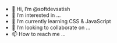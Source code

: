 - 👋 Hi, I’m @softdevsatish
- 👀 I’m interested in ...
- 🌱 I’m currently learning CSS & JavaScript
- 💞️ I’m looking to collaborate on ...
- 📫 How to reach me ...

<!---
softdevsatish/softdevsatish is a ✨ special ✨ repository because its `README.md` (this file) appears on your GitHub profile.
You can click the Preview link to take a look at your changes.
--->
